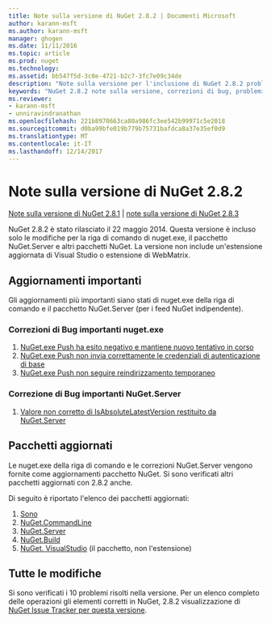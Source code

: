 ```yaml
---
title: Note sulla versione di NuGet 2.8.2 | Documenti Microsoft
author: karann-msft
ms.author: karann-msft
manager: ghogen
ms.date: 11/11/2016
ms.topic: article
ms.prod: nuget
ms.technology: 
ms.assetid: bb547f5d-3c0e-4721-b2c7-3fc7e09c34de
description: "Note sulla versione per l'inclusione di NuGet 2.8.2 problemi noti, correzioni di bug, le funzionalità aggiunte e dcr."
keywords: "NuGet 2.8.2 note sulla versione, correzioni di bug, problemi noti, aggiunta di funzionalità, eseguire"
ms.reviewer:
- karann-msft
- unniravindranathan
ms.openlocfilehash: 221b8970663ca80a986fc3ee542b99971c5e2018
ms.sourcegitcommit: d0ba99bfe019b779b75731bafdca8a37e35ef0d9
ms.translationtype: MT
ms.contentlocale: it-IT
ms.lasthandoff: 12/14/2017
---
```

# <a name="nuget-282-release-notes"></a>Note sulla versione di NuGet 2.8.2

[Note sulla versione di NuGet 2.8.1](../release-notes/nuget-2.8.1.md) | [note sulla versione di NuGet 2.8.3](../release-notes/nuget-2.8.3.md)

NuGet 2.8.2 è stato rilasciato il 22 maggio 2014.  Questa versione è incluso solo le modifiche per la riga di comando di nuget.exe, il pacchetto NuGet.Server e altri pacchetti NuGet.  La versione non include un'estensione aggiornata di Visual Studio o estensione di WebMatrix.

## <a name="notable-updates"></a>Aggiornamenti importanti

Gli aggiornamenti più importanti siano stati di nuget.exe della riga di comando e il pacchetto NuGet.Server (per i feed NuGet indipendente).

### <a name="important-nugetexe-bug-fixes"></a>Correzioni di Bug importanti nuget.exe

1. [NuGet.exe Push ha esito negativo e mantiene nuovo tentativo in corso](https://nuget.codeplex.com/workitem/4000)
1. [NuGet.exe Push non invia correttamente le credenziali di autenticazione di base](https://nuget.codeplex.com/workitem/4109)
1. [NuGet.exe Push non seguire reindirizzamento temporaneo](https://nuget.codeplex.com/workitem/4050)

### <a name="important-nugetserver-bug-fix"></a>Correzione di Bug importanti NuGet.Server

1. [Valore non corretto di IsAbsoluteLatestVersion restituito da NuGet.Server](https://nuget.codeplex.com/workitem/4147)

## <a name="packages-updated"></a>Pacchetti aggiornati

Le nuget.exe della riga di comando e le correzioni NuGet.Server vengono fornite come aggiornamenti pacchetto NuGet.  Si sono verificati altri pacchetti aggiornati con 2.8.2 anche.

Di seguito è riportato l'elenco dei pacchetti aggiornati:

1. [Sono](https://www.nuget.org/packages/NuGet.Core/)
1. [NuGet.CommandLine](https://www.nuget.org/packages/NuGet.CommandLine/)
1. [NuGet.Server](https://www.nuget.org/packages/NuGet.Server/)
1. [NuGet.Build](https://www.nuget.org/packages/NuGet.Build/)
1. [NuGet. VisualStudio](https://www.nuget.org/packages/NuGet.VisualStudio/) (il pacchetto, non l'estensione)

## <a name="all-changes"></a>Tutte le modifiche
Si sono verificati i 10 problemi risolti nella versione. Per un elenco completo delle operazioni gli elementi corretti in NuGet, 2.8.2 visualizzazione di [NuGet Issue Tracker per questa versione](https://nuget.codeplex.com/workitem/list/advanced?keyword=&status=All&type=All&priority=All&release=NuGet%202.8.2&assignedTo=All&component=All&sortField=LastUpdatedDate&sortDirection=Descending&page=0&reasonClosed=All).
